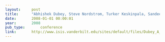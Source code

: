 ```yaml
---
layout:     post
title:      "Abhishek Dubey, Steve Nordstrom, Turker Keskinpala, Sandeep Neema, Ted Bapty, and Gabor Karsai. Towards a model-based autonomic reliability framework for computing clusters. In 5th IEEE International Workshop on Engineering of Autonomic & Autonomous Systems (EASe), 75–85. 2008."
date:       2008-01-01 00:00:01
year:       2008
pub_type:       conference
link:       http://www.isis.vanderbilt.edu/sites/default/files/Dubey_A_4_0_2008_Towards_A_.pdf
---
```

